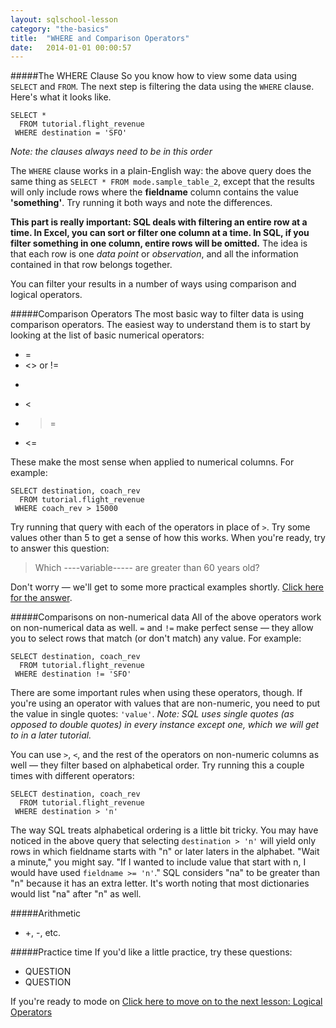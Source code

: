 ```yaml
---
layout: sqlschool-lesson
category: "the-basics"
title:  "WHERE and Comparison Operators"
date:   2014-01-01 00:00:57
---
```


#####The WHERE Clause
So you know how to view some data using `SELECT` and `FROM`. The next step is filtering the data using the `WHERE` clause. Here's what it looks like.

    SELECT *
      FROM tutorial.flight_revenue
     WHERE destination = 'SFO'

*Note: the clauses always need to be in this order*

The `WHERE` clause works in a plain-English way: the above query does the same thing as `SELECT * FROM mode.sample_table_2`, except that the results will only include rows where the **fieldname** column contains the value **'something'**. Try running it both ways and note the differences.

**This part is really important: SQL deals with filtering an entire row at a time. In Excel, you can sort or filter one column at a time. In SQL, if you filter something in one column, entire rows will be omitted.** The idea is that each row is one *data point* or *observation*, and all the information contained in that row belongs together.

You can filter your results in a number of ways using comparison and logical operators.

#####Comparison Operators
The most basic way to filter data is using comparison operators. The easiest way to understand them is to start by looking at the list of basic numerical operators:

* =
* <> or !=
* >
* <
* >=
* <=

These make the most sense when applied to numerical columns. For example:

    SELECT destination, coach_rev
      FROM tutorial.flight_revenue
     WHERE coach_rev > 15000

Try running that query with each of the operators in place of `>`. Try some values other than 5 to get a sense of how this works. When you're ready, try to answer this question:

> Which ----variable----- are greater than 60 years old?

Don't worry &mdash; we'll get to some more practical examples shortly. [Click here for the answer](LINK).

#####Comparisons on non-numerical data
All of the above operators work on non-numerical data as well. `=` and `!=` make perfect sense &mdash; they allow you to select rows that match (or don't match) any value. For example:

    SELECT destination, coach_rev
      FROM tutorial.flight_revenue
     WHERE destination != 'SFO'

There are some important rules when using these operators, though. If you're using an operator with values that are non-numeric, you need to put the value in single quotes: `'value'`. *Note: SQL uses single quotes (as opposed to double quotes) in every instance except one, which we will get to in a later tutorial.*

You can use `>`, `<`, and the rest of the operators on non-numeric columns as well &mdash; they filter based on alphabetical order. Try running this a couple times with different operators:

    SELECT destination, coach_rev
      FROM tutorial.flight_revenue
     WHERE destination > 'n'

The way SQL treats alphabetical ordering is a little bit tricky. You may have noticed in the above query that selecting `destination > 'n'` will yield only rows in which fieldname starts with "n" or later laters in the alphabet. "Wait a minute," you might say. "If I wanted to include value that start with n, I would have used `fieldname >= 'n'`." SQL considers "na" to be greater than "n" because it has an extra letter. It's worth noting that most dictionaries would list "na" after "n" as well.

#####Arithmetic
* +, -, etc.

#####Practice time
If you'd like a little practice, try these questions:

* QUESTION
* QUESTION

If you're ready to mode on [Click here to move on to the next lesson: Logical Operators](LINK)
